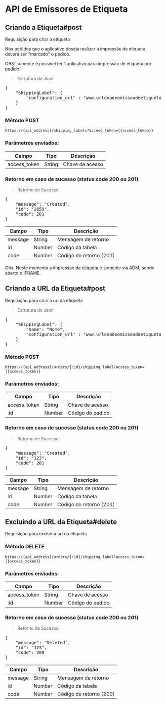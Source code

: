 # API de Emissores de Etiqueta

## Criando a Etiqueta#post

Requisição para criar a etiqueta

Nos pedidos que o aplicativo deseja realizar a impressão da etiqueta, deverá ser "marcado" o pedido.

<aside class="success">OBS: somente é possivel ter 1 aplicativo para impressão de etiqueta por pedido.</aside>

> Estrutura do Json:

<pre>
{
    "ShippingLabel": {
        "configuration_url" : "www.urldoadeemissaodeetiquetadoaplicativo.com"
    }
}
</pre>

### Método POST
`https://{api_address}/shipping_labels?access_token={{access_token}}`

### Parâmetros enviados:

Campo|Tipo|Descrição
-----|----|---------
access_token	|String|	Chave de acesso

### Retorno em caso de sucesso (status code 200 ou 201)

> Retorno de Sucesso:

<pre>
{
    "message": "Created",
    "id": "2659",
    "code": 201
}
</pre>

Campo|Tipo|Descrição
-----|----|---------
message	|String|	Mensagem de retorno
id	|Number|	Código da tabela
code	|Number|	Código do retorno (201)

<aside class="warning">Obs. Neste momento a impressão da etiqueta é somente via ADM, sendo aberto o IFRAME.</aside>

## Criando a URL da Etiqueta#post

Requisição para criar a url da etiqueta

> Estrutura do Json:

<pre>
{
    "ShippingLabel": {
        "name": "Nome",
        "configuration_url" : "www.urldoadeemissaodeetiquetadoaplicativo.com"
    }
}
</pre>

### Método POST
`https://{api_address}/orders/{:id}/shipping_label?access_token={{access_token}}`

### Parâmetros enviados:

Campo|Tipo|Descrição
-----|----|---------
access_token	|String|	Chave de acesso
:id	|Number|	Código do pedido

### Retorno em caso de sucesso (status code 200 ou 201)

> Retorno de Sucesso:

<pre>
{
    "message": "Created",
    "id": "123",
    "code": 201
}
</pre>

Campo|Tipo|Descrição
-----|----|---------
message	|String|	Mensagem de retorno
id	|Number|	Código da tabela
code	|Number|	Código do retorno (201)

## Excluindo a URL da Etiqueta#delete

Requisição para excluir a url da etiqueta

### Método DELETE
`https://{api_address}/orders/{:id}/shipping_label?access_token={{access_token}}`

### Parâmetros enviados:

Campo|Tipo|Descrição
-----|----|---------
access_token	|String|	Chave de acesso
:id	|Number|	Código do pedido

### Retorno em caso de sucesso (status code 200 ou 201)

> Retorno de Sucesso:

<pre>
{
    "message": "Deleted",
    "id": "123",
    "code": 200
}
</pre>

Campo|Tipo|Descrição
-----|----|---------
message	|String|	Mensagem de retorno
id	|Number|	Código da tabela
code	|Number|	Código do retorno (200)